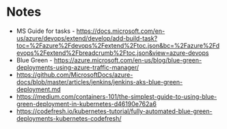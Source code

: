 # Notes

- MS Guide for tasks - https://docs.microsoft.com/en-us/azure/devops/extend/develop/add-build-task?toc=%2Fazure%2Fdevops%2Fextend%2Ftoc.json&bc=%2Fazure%2Fdevops%2Fextend%2Fbreadcrumb%2Ftoc.json&view=azure-devops
- Blue Green - https://azure.microsoft.com/en-us/blog/blue-green-deployments-using-azure-traffic-manager/
- https://github.com/MicrosoftDocs/azure-docs/blob/master/articles/jenkins/jenkins-aks-blue-green-deployment.md
- https://medium.com/containers-101/the-simplest-guide-to-using-blue-green-deployment-in-kubernetes-d46190e762a6
- https://codefresh.io/kubernetes-tutorial/fully-automated-blue-green-deployments-kubernetes-codefresh/
